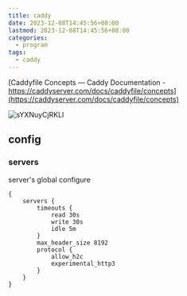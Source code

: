 ```yaml
---
title: caddy
date: 2023-12-08T14:45:56+08:00
lastmod: 2023-12-08T14:45:56+08:00
categories:
  - program
tags:
  - caddy
---
```


[Caddyfile Concepts — Caddy Documentation - https://caddyserver.com/docs/caddyfile/concepts](https://caddyserver.com/docs/caddyfile/concepts)


![sYXNuyCjRKLl](https://cdn.jsdelivr.net/gh/toms2077/imgs@master/20231208/sYXNuyCjRKLl.png)

## config 

### servers

server's global configure
```caddyfile
{
    servers {
        timeouts {
            read 30s
            write 30s
            idle 5m
        }
        max_header_size 8192
        protocol {
            allow_h2c
            experimental_http3
        }
    }
}
```





